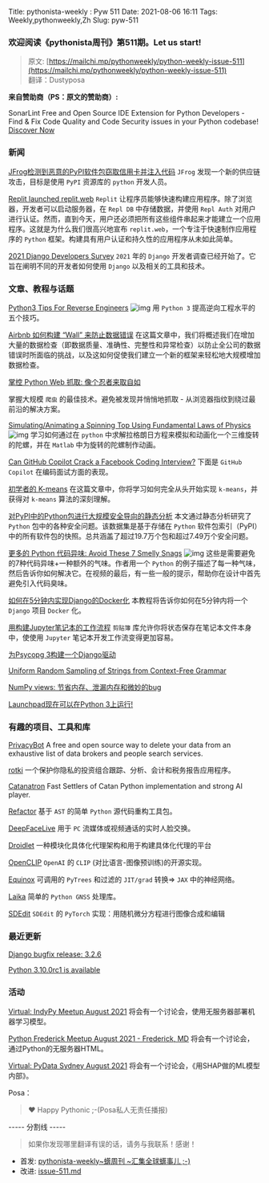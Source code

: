 Title: pythonista-weekly : Pyw 511
Date: 2021-08-06 16:11
Tags: Weekly,pythonweekly,Zh 
Slug: pyw-511

### 欢迎阅读《pythonista周刊》第511期。Let us start!


>原文: [https://mailchi.mp/pythonweekly/python-weekly-issue-511](https://mailchi.mp/pythonweekly/python-weekly-issue-511)  
>翻译：Dustyposa

**来自赞助商（PS：原文的赞助商）:**

SonarLint Free and Open Source IDE Extension for Python Developers - Find & Fix Code Quality and Code Security issues in your Python codebase! [Discover Now](https://www.sonarlint.org/?utm_source=pythonweekly&utm_medium=paid&utm_campaign=python)



### 新闻

[JFrog检测到恶意的PyPI软件包窃取信用卡并注入代码](https://jfrog.com/blog/malicious-pypi-packages-stealing-credit-cards-injecting-code/)
`JFrog` 发现一个新的供应链攻击，目标是使用 `PyPI` 资源库的 `python` 开发人员。

[Replit launched replit.web](https://blog.replit.com/replit-web) 
`Replit` 让程序员能够快速构建应用程序。除了浏览器，开发者可以启动服务器，在 `Repl DB` 中存储数据，并使用 `Repl Auth` 对用户进行认证。然而，直到今天，用户还必须把所有这些组件串起来才能建立一个应用程序。这就是为什么我们很高兴地宣布 `replit.web`，一个专注于快速制作应用程序的 `Python` 框架。构建具有用户认证和持久性的应用程序从未如此简单。

[2021 Django Developers Survey](https://surveys.jetbrains.com/s3/w-django-developers-survey-2021)
`2021` 年的 `Django` 开发者调查已经开始了。它旨在阐明不同的开发者如何使用 `Django` 以及相关的工具和技术。

### 文章、教程与话题


[Python3 Tips For Reverse Engineers](https://www.youtube.com/watch?v=TrAwfQlfDd8) ![img](https://mcusercontent.com/e2e180baf855ac797ef407fc7/images/af76283a-6e65-436c-967a-900427cf6399.png)
用 `Python 3` 提高逆向工程水平的五个技巧。

[Airbnb 如何构建 “Wall” 来防止数据错误](https://medium.com/airbnb-engineering/how-airbnb-built-wall-to-prevent-data-bugs-ad1b081d6e8f)
在这篇文章中，我们将概述我们在增加大量的数据检查（即数据质量、准确性、完整性和异常检查）以防止全公司的数据错误时所面临的挑战，以及这如何促使我们建立一个新的框架来轻松地大规模增加数据检查。

[掌控 Python Web 抓取: 像个忍者来取自如](https://www.zenrows.com/blog/stealth-web-scraping-in-python-avoid-blocking-like-a-ninja)

掌握大规模 `爬虫` 的最佳技术。避免被发现并悄悄地抓取 - 从浏览器指纹到绕过最前沿的解决方案。

[Simulating/Animating a Spinning Top Using Fundamental Laws of Physics](https://www.youtube.com/watch?v=jCEHO0wScDg) ![img](https://mcusercontent.com/e2e180baf855ac797ef407fc7/images/af76283a-6e65-436c-967a-900427cf6399.png)
学习如何通过在 `python` 中求解拉格朗日方程来模拟和动画化一个三维旋转的陀螺，并在 `Matlab` 中为旋转的陀螺制作动画。

[Can GitHub Copilot Crack a Facebook Coding Interview?](https://betterprogramming.pub/can-github-copilot-crack-a-facebook-coding-interview-eea172994e06)
下面是 `GitHub Copilot` 在编码面试方面的表现。

[初学者的 K-means](https://analyticsarora.com/k-means-for-beginners-how-to-build-from-scratch-in-python)
在这篇文章中，你将学习如何完全从头开始实现 `k-means`，并获得对 `k-means` 算法的深刻理解。

[对PyPI中的Python包进行大规模安全导向的静态分析](https://arxiv.org/pdf/2107.12699.pdf)
本文通过静态分析研究了 `Python` 包中的各种安全问题。该数据集是基于存储在 `Python` 软件包索引（PyPI）中的所有软件包的快照。总共涵盖了超过19.7万个包和超过7.49万个安全问题。

[更多的 Python 代码异味: Avoid These 7 Smelly Snags](https://www.youtube.com/watch?v=zmWf_cHyo8s) ![img](https://mcusercontent.com/e2e180baf855ac797ef407fc7/images/af76283a-6e65-436c-967a-900427cf6399.png)
这些是需要避免的7种代码异味+一种额外的气味。作者用一个 `Python` 的例子描述了每一种气味，然后告诉你如何解决它。在视频的最后，有一些一般的提示，帮助你在设计中首先避免引入代码臭味。

[如何在5分钟内实现Django的Docker化](https://justdjango.com/blog/django-docker-tutorial)
本教程将告诉你如何在5分钟内将一个 `Django` 项目 `Docker` 化。

[用构建Jupyter笔记本的工作流程](https://www.wrighters.io/building-jupyter-notebook-workflows-with-scrapbook/)
`剪贴簿` 库允许你将状态保存在笔记本文件本身中，使使用 `Jupyter` 笔记本开发工作流变得更加容易。

[为Psycopg 3构建一个Django驱动](https://www.psycopg.org/articles/2021/08/02/psycopg3-django-driver/)

[Uniform Random Sampling of Strings from Context-Free Grammar](https://rahul.gopinath.org/post/2021/07/27/random-sampling-from-context-free-grammar/)

[NumPy views: 节省内存、泄漏内存和微妙的bug](https://pythonspeed.com/articles/numpy-memory-views/)

[Launchpad现在可以在Python 3上运行!](https://www.chiark.greenend.org.uk/~cjwatson/blog/lp-python3.html)

### 有趣的项目、工具和库

[PrivacyBot](https://github.com/privacybot-berkeley/privacybot)
A free and open source way to delete your data from an exhaustive list of data brokers and people search services.

[rotki](https://github.com/rotki/rotki)
一个保护你隐私的投资组合跟踪、分析、会计和税务报告应用程序。

[Catanatron](https://github.com/bcollazo/catanatron)
Fast Settlers of Catan Python implementation and strong AI player.

[Refactor](https://github.com/isidentical/refactor)
基于 `AST` 的简单 `Python` 源代码重构工具包。

[DeepFaceLive](https://github.com/iperov/DeepFaceLive)
用于 `PC` 流媒体或视频通话的实时人脸交换。

[Droidlet](https://github.com/facebookresearch/droidlet) 
一种模块化具体化代理架构和用于构建具体化代理的平台

[OpenCLIP](https://github.com/mlfoundations/open_clip)
`OpenAI` 的 `CLIP` (对比语言-图像预训练)的开源实现。

[Equinox](https://github.com/patrick-kidger/equinox)
可调用的 `PyTrees` 和过滤的 `JIT/grad` 转换=>  `JAX` 中的神经网络。

[Laika](https://github.com/commaai/laika)
简单的 `Python GNSS` 处理库。

[SDEdit](https://github.com/ermongroup/SDEdit)
`SDEdit` 的 `PyTorch` 实现：用随机微分方程进行图像合成和编辑 

### 最近更新

[Django bugfix release: 3.2.6](https://www.djangoproject.com/weblog/2021/aug/01/bugfix-release/)

[Python 3.10.0rc1 is available](https://blog.python.org/2021/08/python-3100rc1-is-available.html)

### 活动

[Virtual: IndyPy Meetup August 2021](https://www.meetup.com/indypy/events/276275242)
将会有一个讨论会，使用无服务器部署机器学习模型。

[Python Frederick Meetup August 2021 - Frederick, MD](https://www.meetup.com/python-frederick/events/279669848/)
将会有一个讨论会，通过Python的无服务器HTML。

[Virtual: PyData Sydney August 2021](https://www.meetup.com/PyData-Sydney/events/279605808/)
将会有一个讨论会，《用SHAP做的ML模型内部》。


Posa：

> ❤️ Happy Pythonic ;-(Posa私人无责任播报)  


----- 分割线 -----

> 如果你发现哪里翻译有误的话，请务与我联系！感谢！




- 首发: [pythonista-weekly~蠎周刊 ~汇集全球蠎事儿 ;-)](http://weekly.pychina.org/python-weekly/pyw-511.html)
- 改进: [issue-511.md](https://github.com/PyChina/weekly/blob/master/content/python-weekly/issue%23511.md)

